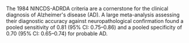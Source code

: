 The 1984 NINCDS-ADRDA criteria are a cornerstone for the clinical diagnosis of Alzheimer's disease (AD). A large meta-analysis assessing their diagnostic accuracy against neuropathological confirmation found a pooled sensitivity of 0.81 (95% CI: 0.75–0.86) and a pooled specificity of 0.70 (95% CI: 0.65–0.74) for probable AD.
